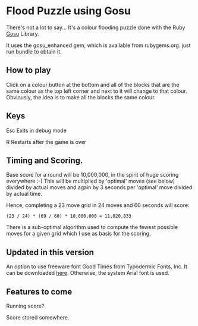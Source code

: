 # Flood Puzzle using Gosu

There's not a lot to say... It's a colour flooding puzzle done with the Ruby
[Gosu](http://www.libgosu.org/) Library.

It uses the gosu_enhanced gem, which is available from rubygems.org. just run
bundle to obtain it.

## How to play

Click on a colour button at the bottom and all of the blocks that are the same
colour as the top left corner and next to it will change to that colour.
Obviously, the idea is to make all the blocks the same colour.

## Keys

Esc Exits in debug mode

R   Restarts after the game is over

## Timing and Scoring.

Base score for a round will be 10,000,000, in the spirit of huge scoring everywhere :-)
This will be multiplied by 'optimal' moves (see below) divided by actual moves
and again by 3 seconds per 'optimal' move divided by actual time.

Hence, completing a 23 move grid in 24 moves and 60 seconds will score:

```
(23 / 24) * (69 / 60) * 10,000,000 = 11,020,833
```

There is a sub-optimal algorithm used to compute the fewest possible moves
for a given grid which I use as basis for the scoring.

## Updated in this version

An option to use freeware font Good Times from Typodermic Fonts, Inc.
It can be downloaded [here](http://www.1001fonts.com/sans-serif-fonts.html).
Otherwise, the system Arial font is used.

## Features to come

Running score?

Score stored somewhere.

